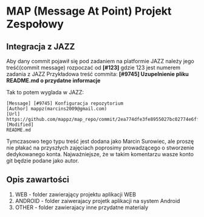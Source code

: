 # MAP (Message At Point) Projekt Zespołowy
## Integracja z JAZZ
Aby dany commit pojawił się pod zadaniem na platformie JAZZ należy jego treść(commit message) rozpoczać od 
**[#123]** gdzie 123 jest numerem zadania z JAZZ
Przykładowa treść commita:
**[#9745] Uzupelnienie pliku README.md o przydatne informacje**

Tak to potem wyglada w JAZZ:
```
[Message] [#9745] Konfiguracja repozytorium
[Author] mappz(marcins2009@gmail.com)
[Url] https://github.com/mappz/map_repo/commit/2ea774dfe3fe8955027bc02774e6ff45c8342329
[Modified]
README.md
```
Tymczasowo tego typu treść jest dodana jako Marcin Surowiec, ale proszę nie płakać na przyszłych zajęciach poprosimy prowadzącego o stworzenie dedykowanego konta. Najważniejsze, że w takim komentarzu wasze konto git będzie podane jako autor.

## Opis zawartości
1. WEB - folder zawierający projektu aplikacji WEB
2. ANDROID - folder zaiwerajacy projetk aplikacji na system Android
3. OTHER - folder zawierajacy inne przydatne materialy

